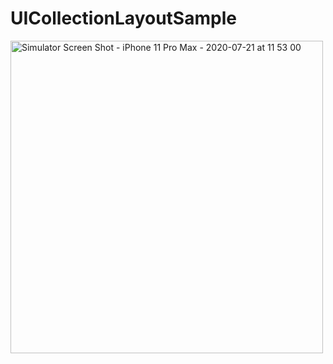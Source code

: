 # UICollectionLayoutSample

<img src="https://user-images.githubusercontent.com/31942637/88007357-c9af1580-cb48-11ea-87a0-e0530950a985.png" alt="Simulator Screen Shot - iPhone 11 Pro Max - 2020-07-21 at 11 53 00" width="500">
